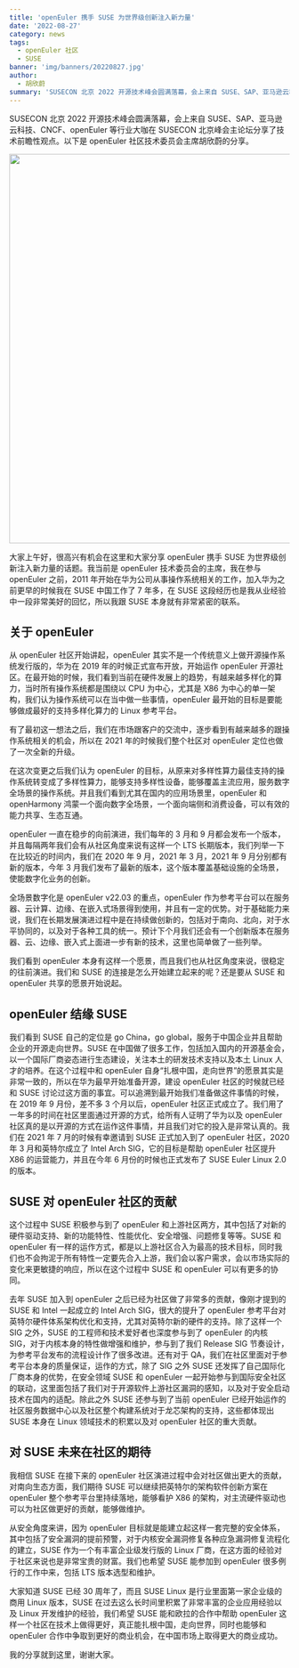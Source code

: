 ```yaml
---
title: 'openEuler 携手 SUSE 为世界级创新注入新力量'
date: '2022-08-27'
category: news
tags:
  - openEuler 社区
  - SUSE
banner: 'img/banners/20220827.jpg'
author:
  - 胡欣蔚
summary: 'SUSECON 北京 2022 开源技术峰会圆满落幕，会上来自 SUSE、SAP、亚马逊云科技、CNCF、openEuler 等行业大咖在 SUSECON 北京峰会主论坛分享了技术前瞻性观点。以下是 openEuler 社区技术委员会主席胡欣蔚的分享。'
---
```


SUSECON 北京 2022 开源技术峰会圆满落幕，会上来自 SUSE、SAP、亚马逊云科技、CNCF、openEuler 等行业大咖在 SUSECON 北京峰会主论坛分享了技术前瞻性观点。以下是 openEuler 社区技术委员会主席胡欣蔚的分享。

<div style='text-align:center'> <img src="/img/news/20220827/001.png" width="700"> </div>

大家上午好，很高兴有机会在这里和大家分享 openEuler 携手 SUSE 为世界级创新注入新力量的话题。我当前是 openEuler 技术委员会的主席，我在参与 openEuler 之前，2011 年开始在华为公司从事操作系统相关的工作，加入华为之前更早的时候我在 SUSE 中国工作了 7 年多，在 SUSE 这段经历也是我从业经验中一段非常美好的回忆，所以我跟 SUSE 本身就有非常紧密的联系。

## 关于 openEuler

从 openEuler 社区开始讲起，openEuler 其实不是一个传统意义上做开源操作系统发行版的，华为在 2019 年的时候正式宣布开放，开始运作 openEuler 开源社区。在最开始的时候，我们看到当前在硬件发展上的趋势，有越来越多样化的算力，当时所有操作系统都是围绕以 CPU 为中心，尤其是 X86 为中心的单一架构，我们认为操作系统可以在当中做一些事情，openEuler 最开始的目标是要能够做成最好的支持多样化算力的 Linux 参考平台。

有了最初这一想法之后，我们在市场跟客户的交流中，逐步看到有越来越多的跟操作系统相关的机会，所以在 2021 年的时候我们整个社区对 openEuler 定位也做了一次全新的升级。

在这次变更之后我们认为 openEuler 的目标，从原来对多样性算力最佳支持的操作系统转变成了多样性算力，能够支持多样性设备，能够覆盖主流应用，服务数字全场景的操作系统。并且我们看到尤其在国内的应用场景里，openEuler 和 openHarmony 鸿蒙一个面向数字全场景，一个面向端侧和消费设备，可以有效的能力共享、生态互通。

openEuler 一直在稳步的向前演进，我们每年的 3 月和 9 月都会发布一个版本，并且每隔两年我们会有从社区角度来说有这样一个 LTS 长期版本，我们列举一下在比较近的时间内，我们在 2020 年 9 月，2021 年 3 月，2021 年 9 月分别都有新的版本，今年 3 月我们发布了最新的版本，这个版本覆盖基础设施的全场景，使能数字化业务的创新。

全场景数字化是 openEuler v22.03 的重点，openEuler 作为参考平台可以在服务器、云计算、边缘、在嵌入式场景得到使用，并且有一定的优势。对于基础能力来说，我们在长期发展演进过程中是在持续做创新的，包括对于南向、北向，对于水平协同的，以及对于各种工具的统一。预计下个月我们还会有一个创新版本在服务器、云、边缘、嵌入式上面进一步有新的技术，这里也简单做了一些列举。

我们看到 openEuler 本身有这样一个愿景，而且我们也从社区角度来说，很稳定的往前演进。我们和 SUSE 的连接是怎么开始建立起来的呢？还是要从 SUSE 和 openEuler 共享的愿景开始说起。

## openEuler 结缘 SUSE

我们看到 SUSE 自己的定位是 go China，go global，服务于中国企业并且帮助企业的开源走向世界。SUSE 在中国做了很多工作，包括加入国内的开源基金会，以一个国际厂商姿态进行生态建设，关注本土的研发技术支持以及本土 Linux 人才的培养。在这个过程中和 openEuler 自身“扎根中国，走向世界”的愿景其实是非常一致的，所以在华为最早开始准备开源，建设 openEuler 社区的时候就已经和 SUSE 讨论过这方面的事宜。可以追溯到最开始我们准备做这件事情的时候，在 2019 年 9 月份，差不多 3 个月以后，openEuler 社区正式成立了。我们用了一年多的时间在社区里面通过开源的方式，给所有人证明了华为以及 openEuler 社区真的是以开源的方式在运作这件事情，并且我们对它的投入是非常认真的。我们在 2021 年 7 月的时候有幸邀请到 SUSE 正式加入到了 openEuler 社区，2020 年 3 月和英特尔成立了 Intel Arch SIG，它的目标是帮助 openEuler 社区提升 X86 的运营能力，并且在今年 6 月份的时候也正式发布了 SUSE Euler Linux 2.0 的版本。

## SUSE 对 openEuler 社区的贡献

这个过程中 SUSE 积极参与到了 openEuler 和上游社区两方，其中包括了对新的硬件驱动支持、新的功能特性、性能优化、安全增强、问题修复等等。SUSE 和 openEuler 有一样的运作方式，都是以上游社区合入为最高的技术目标，同时我们也不会拘泥于所有特性一定要先合入上游，我们会以客户需求，会以市场实际的变化来更敏捷的响应，所以在这个过程中 SUSE 和 openEuler 可以有更多的协同。

去年 SUSE 加入到 openEuler 之后已经为社区做了非常多的贡献，像刚才提到的 SUSE 和 Intel 一起成立的 Intel Arch SIG，很大的提升了 openEuler 参考平台对英特尔硬件体系架构优化和支持，尤其对英特尔新的硬件的支持。除了这样一个 SIG 之外，SUSE 的工程师和技术爱好者也深度参与到了 openEuler 的内核 SIG，对于内核本身的特性做增强和维护，参与到了我们 Release SIG 节奏设计，为参考平台发布的流程设计作了很多改进。还有对于 QA，我们在社区里面对于参考平台本身的质量保证，运作的方式，除了 SIG 之外 SUSE 还发挥了自己国际化厂商本身的优势，在安全领域 SUSE 和 openEuler 一起开始参与到国际安全社区的联动，这里面包括了我们对于开源软件上游社区漏洞的感知，以及对于安全启动技术在国内的适配。除此之外 SUSE 还参与到了当前 openEuler 已经开始运作的社区服务数据中心以及社区整个构建系统对于龙芯架构的支持，这些都体现出 SUSE 本身在 Linux 领域技术的积累以及对 openEuler 社区的重大贡献。

## 对 SUSE 未来在社区的期待

我相信 SUSE 在接下来的 openEuler 社区演进过程中会对社区做出更大的贡献，对南向生态方面，我们期待 SUSE 可以继续把英特尔的架构软件创新方案在 openEuler 整个参考平台里持续落地，能够看护 X86 的架构，对主流硬件驱动也可以为社区做更好的贡献，能够做维护。

从安全角度来讲，因为 openEuler 目标就是能建立起这样一套完整的安全体系，其中包括了安全漏洞的提前预警，对于内核安全漏洞修复各种应急漏洞修复流程化的建立，SUSE 作为一个有丰富企业级发行版的 Linux 厂商，在这方面的经验对于社区来说也是非常宝贵的财富。我们也希望 SUSE 能参加到 openEuler 很多例行的工作中来，包括 LTS 版本选型和维护。

大家知道 SUSE 已经 30 周年了，而且 SUSE Linux 是行业里面第一家企业级的商用 Linux 版本，SUSE 在过去这么长时间里积累了非常丰富的企业应用经验以及 Linux 开发维护的经验，我们希望 SUSE 能和欧拉的合作中帮助 openEuler 这样一个社区在技术上做得更好，真正能扎根中国，走向世界，同时也能够和 openEuler 合作中争取到更好的商业机会，在中国市场上取得更大的商业成功。

我的分享就到这里，谢谢大家。
